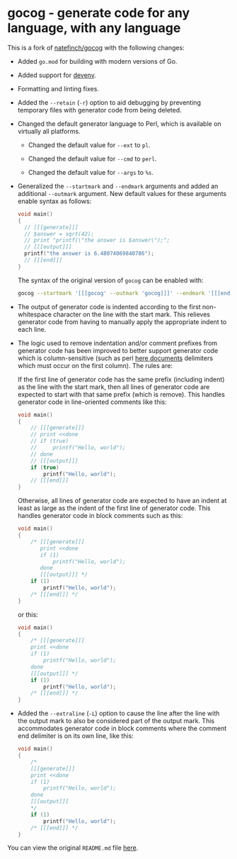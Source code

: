# gocog - generate code for any language, with any language

This is a fork of [natefinch/gocog](https://github.com/natefinch/gocog) with the following changes:

* Added `go.mod` for building with modern versions of Go.

* Added support for [devenv](https://devenv.sh).

* Formatting and linting fixes.

* Added the `--retain` (`-r`) option to aid debugging by preventing temporary files
  with generator code from being deleted.

* Changed the default generator language to Perl, which is available on virtually
  all platforms.

  * Changed the default value for `--ext` to `pl`.

  * Changed the default value for `--cmd` to `perl`.

  * Changed the default value for `--args` to `%s`.

* Generalized the `--startmark` and `--endmark` arguments and added an additional `--outmark` argument.
  New default values for these arguments enable syntax as follows:
  ```c
  void main()
  {
    // [[[generate]]]
    // $answer = sqrt(42);
    // print "printf(\"the answer is $answer\");";
    // [[[output]]]
    printf("the answer is 6.48074069840786");
    // [[[end]]]
  }
  ```
  The syntax of the original version of `gocog` can be enabled with:
  ```sh
  gocog --startmark '[[[gocog' --outmark 'gocog]]]' --endmark '[[[end]]]'
  ```

* The output of generator code is indented according to the first non-whitespace character
  on the line with the start mark.  This relieves generator code from having to manually
  apply the appropriate indent to each line.

* The logic used to remove indentation and/or comment prefixes from generator code has
  been improved to better support generator code which is column-sensitive (such as perl
  [here documents](https://en.wikipedia.org/wiki/Here_document) delimiters which must
  occur on the first column).  The rules are:

  If the first line of generator code has the same prefix (including indent) as the line
  with the start mark, then all lines of generator code are expected to start with that
  same prefix (which is remove).  This handles generator code in line-oriented comments
  like this:
  ```cpp
  void main()
  {
      // [[[generate]]]
      // print <<done
      // if (true)
      //     printf("Hello, world");
      // done
      // [[[output]]]
      if (true)
          printf("Hello, world");
      // [[[end]]]
  }
  ```

  Otherwise, all lines of generator code are expected to have an indent at least as large
  as the indent of the first line of generator code.  This handles generator code in block
  comments such as this:
  ```c
  void main()
  {
      /* [[[generate]]]
         print <<done
         if (1)
             printf("Hello, world");
         done
         [[[output]]] */
      if (1)
          printf("Hello, world");
      /* [[[end]]] */
  }
  ```
  or this:
  ```c
  void main()
  {
      /* [[[generate]]]
      print <<done
      if (1)
          printf("Hello, world");
      done
      [[[output]]] */
      if (1)
          printf("Hello, world");
      /* [[[end]]] */
  }
  ```

* Added the `--extraline` (`-L`) option to cause the line after the line with the output
  mark to also be considered part of the output mark.  This accommodates generator code
  in block comments where the comment end delimiter is on its own line, like this:
  ```c
  void main()
  {
      /*
      [[[generate]]]
      print <<done
      if (1)
          printf("Hello, world");
      done
      [[[output]]]
      */
      if (1)
          printf("Hello, world");
      /* [[[end]]] */
  }
  ```

You can view the original `README.md` file [here](../README.md).